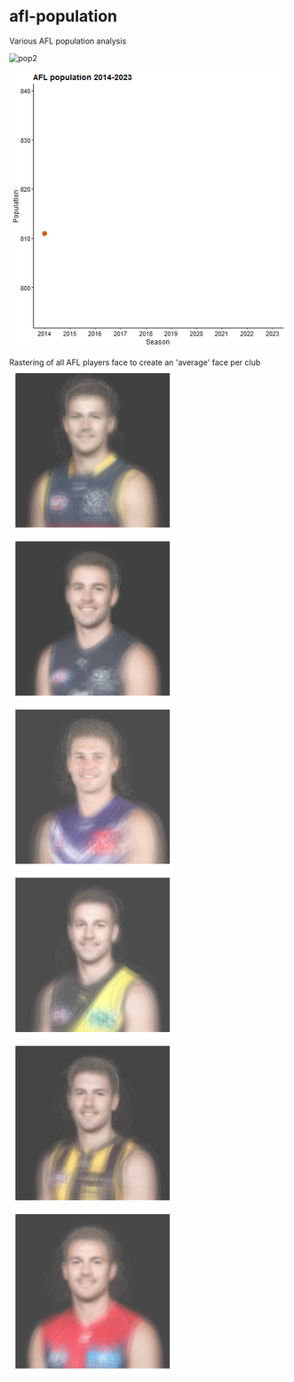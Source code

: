 # afl-population
Various AFL population analysis

![pop2](https://github.com/BJ-Cochrane/afl-population/blob/main/output/pop4.gif)

![pop3](https://github.com/BJ-Cochrane/afl-population/blob/main/output/pop3.gif)



Rastering of all AFL players face to create an 'average' face per club  
![crom1](https://github.com/BJ-Cochrane/afl-population/blob/main/output/faces/Adelaide%20Crows_shuffle.png)
![crom2](https://github.com/BJ-Cochrane/afl-population/blob/main/output/faces/Carlton_shuffle.png)
![crom3](https://github.com/BJ-Cochrane/afl-population/blob/main/output/faces/Fremantle_shuffle.png)
![crom4](https://github.com/BJ-Cochrane/afl-population/blob/main/output/faces/Richmond_shuffle.png)
![crom3](https://github.com/BJ-Cochrane/afl-population/blob/main/output/faces/Hawthorn_shuffle.png)
![crom4](https://github.com/BJ-Cochrane/afl-population/blob/main/output/faces/Melbourne_shuffle.png)
